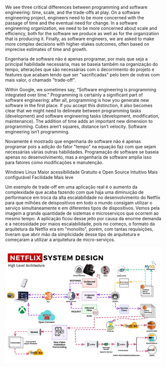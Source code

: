 We see three critical differences between programming and software engineering: time, scale, and the trade-offs at play. On a software engineering project,
engineers need to be more concerned with the passage of time and the eventual need for change. In a software engineering organization, we need to be more concerned
about scale and efficiency, both for the software we produce as well as for the organization that is producing it. Finally, as software engineers, we are asked to
make more complex decisions with higher-stakes outcomes, often based on imprecise estimates of time and growth.

Engenharia de software não é apenas programar, por mais que seja a principal habilidade necessária, mas se baseia também na organização do tempo, alterações que são necessárias
com o decorrimento do projeto e features que acabam tendo que ser "sacrificadas" pelo bem de outras com mais valor, o chamado "trade-off".

Within Google, we sometimes say, “Software engineering is programming integrated over time.” Programming is certainly a significant part of software engineering: after all,
programming is how you generate new software in the first place. If you accept this distinction, it also becomes clear that we might need to delineate between programming tasks
(development) and software engineering tasks (development, modification, maintenance). The addition of time adds an important new dimension to programming. Cubes aren’t squares,
distance isn’t velocity. Software engineering isn’t programming.

Novamente é mostrado que engenharia de software não é apenas programar pois a adição do fator "tempo" na equação faz com que sejam necessárias várias outras habilidades.
Programação de software se baseia apenas no desenvolvimento, mas a engenharia de software amplia isso para fatores como modificações e manutenção.

Windows                Linux
Maior acessibilidade   Gratuito e Open Source
Intuitivo              Mais configurável
Facilidade             Mais leve

Um exemplo de trade-off em uma aplicação real é o aumento da complexidade que acaba fazendo com que haja uma diminuição de performance em troca da alta escalabilidade 
no desenvolvimento do Netflix para que milhões de deispositivos em todo o mundo consigam utilizar o serviço simultaneamente e em diferentes tipos de dispositivos.
Vemos pela imagem a grande quantidade de sistemas e microserviços que ocorrem ao mesmo tempo. A aplicação ficou desse jeito por causa da enorme demanda e a necessidade
por maios escalabilidade, pois no começo, o formato da arquitetura da Netflix era em "monolito", porém, com tantas requisições, tiveram que abrir mão da simplicidade 
desse tipo de arquitetura e começaram a utilizar a arquitetura de micro-serviços.


![netflix architeture](../YAVmPqH2.jpg) 
